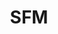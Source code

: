 ---
title: SFM
crosslinks:
- tf2
- TF2Asia
- PUBATTLEGROUNDS
- livven
- Cinemagraphs
- HalfLife
- dragonsfuckingcars
- Steam
- ShadowBan
- gifs
- titlegore
---